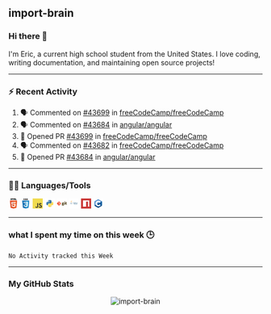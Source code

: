 ## import-brain

### Hi there 👋
I'm Eric, a current high school student from the United States. I love coding, writing documentation, and maintaining open source projects!

---

### :zap: Recent Activity

<!--START_SECTION:activity-->
1. 🗣 Commented on [#43699](https://github.com/freeCodeCamp/freeCodeCamp/issues/43699) in [freeCodeCamp/freeCodeCamp](https://github.com/freeCodeCamp/freeCodeCamp)
2. 🗣 Commented on [#43684](https://github.com/angular/angular/issues/43684) in [angular/angular](https://github.com/angular/angular)
3. 💪 Opened PR [#43699](https://github.com/freeCodeCamp/freeCodeCamp/pull/43699) in [freeCodeCamp/freeCodeCamp](https://github.com/freeCodeCamp/freeCodeCamp)
4. 🗣 Commented on [#43682](https://github.com/freeCodeCamp/freeCodeCamp/issues/43682) in [freeCodeCamp/freeCodeCamp](https://github.com/freeCodeCamp/freeCodeCamp)
5. 💪 Opened PR [#43684](https://github.com/angular/angular/pull/43684) in [angular/angular](https://github.com/angular/angular)
<!--END_SECTION:activity-->

---

### 👨‍💻 Languages/Tools

<code><img height="20" src="https://raw.githubusercontent.com/github/explore/80688e429a7d4ef2fca1e82350fe8e3517d3494d/topics/html/html.png"></code>
<code><img height="20" src="https://raw.githubusercontent.com/github/explore/80688e429a7d4ef2fca1e82350fe8e3517d3494d/topics/css/css.png"></code>
<code><img height="20" src="https://raw.githubusercontent.com/github/explore/80688e429a7d4ef2fca1e82350fe8e3517d3494d/topics/javascript/javascript.png"></code>
<code><img height="20" src="https://raw.githubusercontent.com/github/explore/80688e429a7d4ef2fca1e82350fe8e3517d3494d/topics/python/python.png"></code>
<code><img height="20" src="https://raw.githubusercontent.com/github/explore/80688e429a7d4ef2fca1e82350fe8e3517d3494d/topics/git/git.png"></code>
<code><img height="20" src="https://raw.githubusercontent.com/github/explore/80688e429a7d4ef2fca1e82350fe8e3517d3494d/topics/java/java.png"></code>
<code><img height="20" src="https://raw.githubusercontent.com/github/explore/80688e429a7d4ef2fca1e82350fe8e3517d3494d/topics/npm/npm.png"></code>
<code><img height="20" src="https://raw.githubusercontent.com/github/explore/80688e429a7d4ef2fca1e82350fe8e3517d3494d/topics/c/c.png"></code>

---

### what I spent my time on this week 🕒

<!--START_SECTION:waka-->
```text
No Activity tracked this Week
```
<!--END_SECTION:waka-->

---

### My GitHub Stats

<p align="center"> <img src="https://github-readme-stats.vercel.app/api?username=import-brain&count_private=true&show_icons=true&theme=algolia" alt="import-brain" />
